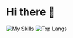 # Hi there 👋 
[![My Skills](https://skillicons.dev/icons?i=java,cpp,html,css,js,androidstudio,firebase,py,ps,pr,idea,vscode)](https://skillicons.dev)
![Top Langs](https://github-readme-stats.vercel.app/api/top-langs/?username=indiedv&layout=compact&langs_count=10)
